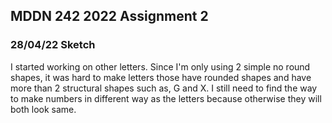 ## MDDN 242 2022 Assignment 2

### 28/04/22 Sketch

I started working on other letters. Since I'm only using 2 simple no round shapes, it was hard to make letters those have rounded shapes and have more than 2 structural shapes such as, G and X. I still need to find the way to make numbers in different way as the letters because otherwise they will both look same.
